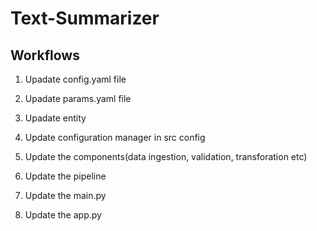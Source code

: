 # Text-Summarizer

## Workflows

1. Upadate config.yaml file
2. Upadate params.yaml file
3. Upadate entity       
4. Update configuration manager in src config
5.  Update the components(data ingestion, validation, transforation etc)

6. Update the pipeline
7. Update the main.py
8. Update the app.py
